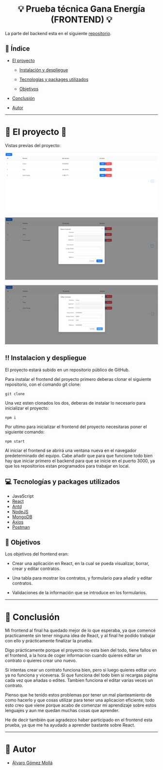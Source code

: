# <center>:bulb: Prueba técnica Gana Energía (FRONTEND) :bulb:</center>

La parte del backend esta en el siguiente [repositorio](https://github.com/alvaroo243/backend_gana).

## :round_pushpin: Índice

- [El proyecto](#el-proyecto)

    - [Instalación y despliegue](#instalacion-y-despliegue)

    - [Tecnologías y packages utilizados](#tecnologías-y-packages-utilizados)

    - [Objetivos](#objetivos)

- [Conclusión](#conclusión)

- [Autor](#autor)

---

# :battery: El proyecto :battery:

Vistas previas del proyecto:

![foto](./src/assets/escritorio.png)

![foto](./src/assets/nuevoContrato.png)

![foto](./src/assets/editarContrato.png)

## :bangbang: Instalacion y despliegue

El proyecto estará subido en un repositorio público de GitHub.

Para instalar el frontend del proyecto primero deberas clonar el siguiente repositorio, con el comando git clone:

``` 
git clone
```

Una vez esten clonados los dos, deberas de instalar lo necesario para inicializar el proyecto:

```
npm i
```

Por ultimo para inicializar el frontend del proyecto necesitaras poner el siguiente comando: 

```
npm start
```

Al iniciar el frontend se abrirá una ventana nueva en el navegador predeterminado del equipo.
Cabe añadir que para que funcione todo bien hay que iniciar primero el backend para que se inicie en el puerto 3000, ya que los repositorios estan programados para trabajar en local.

## :computer: Tecnologías y packages utilizados

- JavaScript
- [React](https://es.reactjs.org/)
- [Antd](https://ant.design/)
- [NodeJS](https://nodejs.org/)
- [MongoDB](https://www.mongodb.com/)
- [Axios](https://axios-http.com/)
- [Postman](https://www.postman.com/)

## :dart: Objetivos

Los objetivos del frontend eran:

- Crear una aplicación en React, en la cual se pueda visualizar, borrar, crear y editar contratos.

- Una tabla para mostrar los contratos, y formulario para añadir y editar contratos.

- Validaciones de la información que se introduce en los formularios.

---

# :scroll: Conclusión

Mi frontend al final ha quedado mejor de lo que esperaba, ya que comencé practicamente sin tener ninguna idea de React, y al final he podido trabajar con ello y prácticamente finalizar la prueba. 

Digo prácticamente porque el proyecto no esta bien del todo, tiene fallos en el frontend, a la hora de coger informacion cuando quieres editar un contrato o quieres crear uno nuevo.

Si intentas crear un contrato funciona bien, pero si luego quieres editar uno ya no funciona y viceversa. Si que funciona del todo bien si recargas página cada vez que añadas o edites. Tambien funciona el editar varias veces un contrato.

Pienso que he tenido estos problemas por tener un mal planteamiento de como hacerlo y que cosas utilizar para tener una aplicacion eficiente; todo esto creo que viene porque acabo de comenzar mi aprendizaje sobre estos lenguajes y aun me quedan muchas cosas que aprender.

He de decir también que agradezco haber participado en el frontend esta prueba, ya que me ha ayudado a aprender bastante sobre React.

---

#  :bust_in_silhouette: Autor

- [Álvaro Gómez Mollá](https://github.com/alvaroo243)